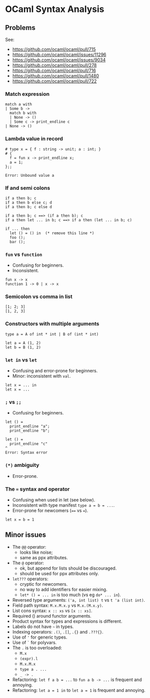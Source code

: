 # OCaml Syntax Analysis

## Problems

See:

- https://github.com/ocaml/ocaml/pull/715
- https://github.com/ocaml/ocaml/issues/11296
- https://github.com/ocaml/ocaml/issues/9034
- https://github.com/ocaml/ocaml/pull/278
- https://github.com/ocaml/ocaml/pull/716
- https://github.com/ocaml/ocaml/pull/1480
- https://github.com/ocaml/ocaml/pull/722

### Match expression

```
match a with
| Some b ->
  match b with
  | None -> ()
  | Some c -> print_endline c
| None -> ()
```


### Lambda value in record

```
# type x = { f : string -> unit; a : int; }
# {
  f = fun x -> print_endline x;
  a = 1;
};;

Error: Unbound value a
```


### If and semi colons

```
if a then b; c
if a then b else c; d
if a then b; c else d

if a then b; c ==> (if a then b); c
if a then let ... in b; c ==> if a then (let ... in b; c)

if ... then
  let () = () in  (* remove this line *)
  foo ();
  bar ();
```


### `fun` vs `function`

- Confusing for beginners.
- Inconsistent.

```
fun x -> x
function 1 -> 0 | x -> x
```

### Semicolon vs comma in list

```
[1; 2; 3]
[1, 2, 3]
```


### Constructors with multiple arguments

```
type a = A of int * int | B of (int * int)

let a = A (1, 2)
let b = B (1, 2)
```

### `let in` vs `let`

- Confusing and error-prone for beginners.
- Minor: inconsistent with `val`.

```
let x = ... in
let x = ...
```


### `;` vs `;;`

- Confusing for beginners.

```
let () =
  print_endline "a";
  print_endline "b";

let () =
  print_endline "c"
^
Error: Syntax error
```


### `(*)` ambiguity

- Error-prone.


### The `=` syntax and operator

- Confusing when used in let (see below).
- Inconsistent with type manifest `type a = b = ...`.
- Error-prone for newcomers (`==` vs `=`).

```
let x = b = 1
```

## Minor issues

- The `@@` operator:
  - looks like noise;
  - same as ppx attributes.
- The `@` operator:
  - ok, but append for lists should be discouraged.
  - should be used for ppx attributes only.
- `let???` operators:
  - cryptic for newcomers.
  - no way to add identifiers for easier mixing.
  - `let* () = ... in` is too much (vs eg `do* ... in`).
- Reversed type arguments: `('a, int list) t` vs `t 'a (list int)`.
- Field path syntax: `M.x.M.x.y` vs `M.x.(M.x.y)`.
- List cons syntax: `x :: xs` vs `[x :: xs]`.
- Required () around functor arguments.
- Product syntax for types and expressions is different.
- Labels do not have `~` in types.
- Indexing operators: `.()`, `.[]`, `.{}` and `.???{}`.
- Use of `'` for generic types.
- Use of `` ` `` for polyvars.
- The `.` is too overloaded:
  - `M.x`
  - `(expr).l`
  - `M.x.M.x`
  - `type a . ...`
  - `_ -> .`
- Refactoring: `let f a b = ...` to `fun a b -> ...` is frequent and annoying.
- Refactoring: `let a = 1 in` to `let a = 1` is frequent and annoying.